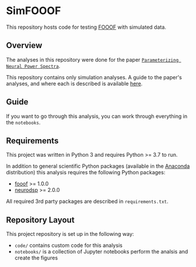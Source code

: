 # SimFOOOF

This repository hosts code for testing [FOOOF]((https://github.com/fooof-tools/fooof)) with simulated data.

## Overview

The analyses in this repository were done for the paper
[`Parameterizing Neural Power Spectra`](https://doi.org/10.1101/299859).

This repository contains only simulation analyses. A guide to the paper's analyses, and where
each is described is available [here](https://github.com/fooof-tools/Paper).

## Guide

If you want to go through this analysis, you can work through everything in the `notebooks`.

## Requirements

This project was written in Python 3 and requires Python >= 3.7 to run.

In addition to general scientific Python packages (available in the [Anaconda](https://www.anaconda.com/distribution/) distribution) this analysis requires the following Python packages:

- [fooof](https://github.com/fooof-tools/fooof) >= 1.0.0
- [neurodsp](https://github.com/neurodsp-tools/neurodsp) >= 2.0.0

All required 3rd party packages are described in `requirements.txt`.

## Repository Layout

This project repository is set up in the following way:

- `code/` contains custom code for this analysis
- `notebooks/` is a collection of Jupyter notebooks perform the analsis and create the figures
